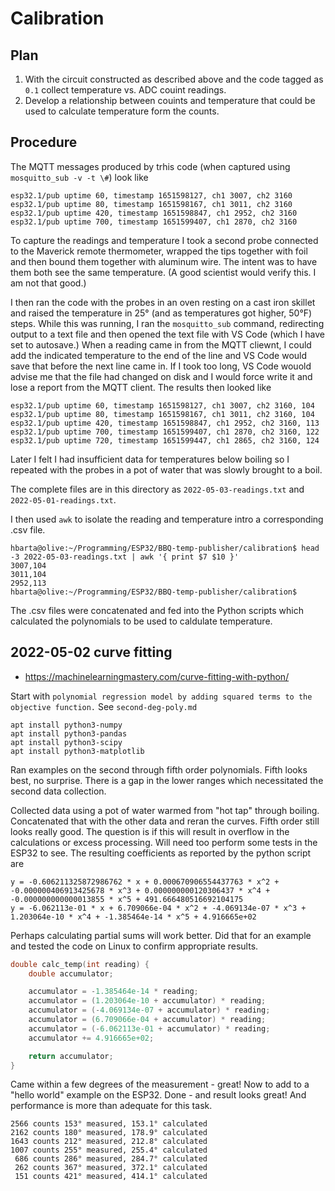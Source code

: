 # Calibration

## Plan

1. With the circuit constructed as described above and the code tagged as `0.1` collect temperature vs. ADC couint readings.
1. Develop a relationship between couints and temperature that could be used to calculate temperature form the counts.

## Procedure

The MQTT messages produced by trhis code (when captured using `mosquitto_sub -v -t \#`) look like

```text
esp32.1/pub uptime 60, timestamp 1651598127, ch1 3007, ch2 3160
esp32.1/pub uptime 80, timestamp 1651598167, ch1 3011, ch2 3160
esp32.1/pub uptime 420, timestamp 1651598847, ch1 2952, ch2 3160
esp32.1/pub uptime 700, timestamp 1651599407, ch1 2870, ch2 3160
```

To capture the readings and temperature I took a second probe connected to the Maverick remote thermometer, wrapped the tips together with foil and then bound them together with aluminum wire. The intent was to have them both see the same temperature. (A good scientist would verify this. I am not that good.)

I then ran the code with the probes in an oven resting on a cast iron skillet and raised the temperature in 25° (and as temperatures got higher, 50°F) steps. While this was running, I ran the `mosquitto_sub` command, redirecting output to a text file and then opened the text file with VS Code (which I have set to autosave.) When a reading came in from the MQTT cliewnt, I could add the indicated temperature to the end of the line and VS Code would save that before the next line came in. If I took too long, VS Code wouold advise me that the file had changed on disk and I would force write it and lose a report from the MQTT client. The results then looked like

```text
esp32.1/pub uptime 60, timestamp 1651598127, ch1 3007, ch2 3160, 104
esp32.1/pub uptime 80, timestamp 1651598167, ch1 3011, ch2 3160, 104
esp32.1/pub uptime 420, timestamp 1651598847, ch1 2952, ch2 3160, 113
esp32.1/pub uptime 700, timestamp 1651599407, ch1 2870, ch2 3160, 122
esp32.1/pub uptime 720, timestamp 1651599447, ch1 2865, ch2 3160, 124
```

Later I felt I had insufficient data for temperatures below boiling so I repeated with the probes in a pot of water that was slowly brought to a boil.


The complete files are in this directory as `2022-05-03-readings.txt` and `2022-05-01-readings.txt`.

I then used `awk` to isolate the reading and temperature intro a corresponding .csv file.

```text
hbarta@olive:~/Programming/ESP32/BBQ-temp-publisher/calibration$ head -3 2022-05-03-readings.txt | awk '{ print $7 $10 }'
3007,104
3011,104
2952,113
hbarta@olive:~/Programming/ESP32/BBQ-temp-publisher/calibration$
```

The .csv files were concatenated and fed into the Python scripts which calculated the polynomials to be used to caldulate temperature.

## 2022-05-02 curve fitting

* <https://machinelearningmastery.com/curve-fitting-with-python/>

Start with `polynomial regression model by adding squared terms to the objective function.` See `second-deg-poly.md`

```text
apt install python3-numpy
apt install python3-pandas
apt install python3-scipy
apt install python3-matplotlib
```

Ran examples on the second through fifth order polynomials. Fifth looks best, no surprise. There is a gap in the lower ranges which necessitated the second data collection.

Collected data using a pot of water warmed from "hot tap" through boiling. Concatenated that with the other data and reran the curves. Fifth order still looks really good. The question is if this will result in overflow in the calculations or excess processing. Will need too perform some tests in the ESP32 to see. 
The resulting coefficients as reported by the python script are 

```text
y = -0.606211325872986762 * x + 0.000670906554437763 * x^2 + -0.000000406913425678 * x^3 + 0.000000000120306437 * x^4 + -0.000000000000013855 * x^5 + 491.666480516692104175
y = -6.062113e-01 * x + 6.709066e-04 * x^2 + -4.069134e-07 * x^3 + 1.203064e-10 * x^4 + -1.385464e-14 * x^5 + 4.916665e+02
```

Perhaps calculating partial sums will work better. Did that for an example and tested the code on Linux to confirm appropriate results.

```C++
double calc_temp(int reading) {
    double accumulator;

    accumulator = -1.385464e-14 * reading;
    accumulator = (1.203064e-10 + accumulator) * reading;
    accumulator = (-4.069134e-07 + accumulator) * reading;
    accumulator = (6.709066e-04 + accumulator) * reading;
    accumulator = (-6.062113e-01 + accumulator) * reading;
    accumulator += 4.916665e+02;

    return accumulator;
}
```

Came within a few degrees of the measurement - great! Now to add to a "hello world" example on the ESP32. Done - and result looks great! And performance is more than adequate for this task.

```text
2566 counts 153° measured, 153.1° calculated
2162 counts 180° measured, 178.9° calculated
1643 counts 212° measured, 212.8° calculated
1007 counts 255° measured, 255.4° calculated
 686 counts 286° measured, 284.7° calculated
 262 counts 367° measured, 372.1° calculated
 151 counts 421° measured, 414.1° calculated
 ```
